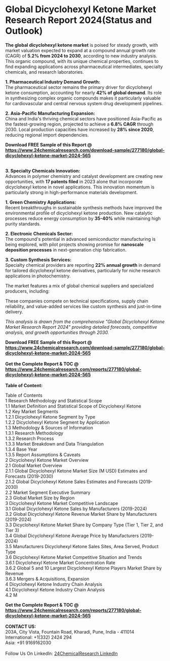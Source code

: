 <h1>Global Dicyclohexyl Ketone Market Research Report 2024(Status and Outlook)</h1><p><strong>The global dicyclohexyl ketone market</strong> is poised for steady growth, with market valuation expected to expand at a compound annual growth rate (CAGR) of <strong>5.2% from 2024 to 2030</strong>, according to new industry analysis. This organic compound, with its unique chemical properties, continues to find expanding applications across pharmaceutical intermediates, specialty chemicals, and research laboratories.</p><p><strong>1. Pharmaceutical Industry Demand Growth:</strong><br>
The pharmaceutical sector remains the primary driver for dicyclohexyl ketone consumption, accounting for nearly <strong>42% of global demand</strong>. Its role in synthesizing complex organic compounds makes it particularly valuable for cardiovascular and central nervous system drug development pipelines.</p><p><strong>2. Asia-Pacific Manufacturing Expansion:</strong><br>
China and India's thriving chemical sectors have positioned Asia-Pacific as the fastest-growing region, projected to achieve a <strong>6.8% CAGR</strong> through 2030. Local production capacities have increased by <strong>28% since 2020</strong>, reducing regional import dependencies.</p><div><b>Download FREE Sample of this Report @ 
            <a href="https://www.24chemicalresearch.com/download-sample/277180/global-dicyclohexyl-ketone-market-2024-565">
            https://www.24chemicalresearch.com/download-sample/277180/global-dicyclohexyl-ketone-market-2024-565</a></b></div><br><p><strong>3. Specialty Chemicals Innovation:</strong><br>
Advances in polymer chemistry and catalyst development are creating new opportunities, with <strong>17 patents filed</strong> in 2023 alone that incorporate dicyclohexyl ketone in novel applications. This innovation momentum is particularly strong in high-performance materials development.</p><p><strong>1. Green Chemistry Applications:</strong><br>
Recent breakthroughs in sustainable synthesis methods have improved the environmental profile of dicyclohexyl ketone production. New catalytic processes reduce energy consumption by <strong>35-40%</strong> while maintaining high purity standards.</p><p><strong>2. Electronic Chemicals Sector:</strong><br>
The compound's potential in advanced semiconductor manufacturing is being explored, with pilot projects showing promise for <strong>nanoscale deposition processes</strong> in next-generation chip fabrication.</p><p><strong>3. Custom Synthesis Services:</strong><br>
Specialty chemical providers are reporting <strong>22% annual growth</strong> in demand for tailored dicyclohexyl ketone derivatives, particularly for niche research applications in photochemistry.</p><p>The market features a mix of global chemical suppliers and specialized producers, including:</p><p>These companies compete on technical specifications, supply chain reliability, and value-added services like custom synthesis and just-in-time delivery.</p><p><em>This analysis is drawn from the comprehensive "Global Dicyclohexyl Ketone Market Research Report 2024" providing detailed forecasts, competitive analysis, and growth opportunities through 2030.</em></p><div><b>Download FREE Sample of this Report @ 
            <a href="https://www.24chemicalresearch.com/download-sample/277180/global-dicyclohexyl-ketone-market-2024-565">
            https://www.24chemicalresearch.com/download-sample/277180/global-dicyclohexyl-ketone-market-2024-565</a></b></div><br><div><b>Get the Complete Report & TOC @ 
            <a href="https://www.24chemicalresearch.com/reports/277180/global-dicyclohexyl-ketone-market-2024-565">
            https://www.24chemicalresearch.com/reports/277180/global-dicyclohexyl-ketone-market-2024-565</a></b></div><br>
            <b>Table of Content:</b><p>Table of Contents<br />
1 Research Methodology and Statistical Scope<br />
1.1 Market Definition and Statistical Scope of Dicyclohexyl Ketone<br />
1.2 Key Market Segments<br />
1.2.1 Dicyclohexyl Ketone Segment by Type<br />
1.2.2 Dicyclohexyl Ketone Segment by Application<br />
1.3 Methodology & Sources of Information<br />
1.3.1 Research Methodology<br />
1.3.2 Research Process<br />
1.3.3 Market Breakdown and Data Triangulation<br />
1.3.4 Base Year<br />
1.3.5 Report Assumptions & Caveats<br />
2 Dicyclohexyl Ketone Market Overview<br />
2.1 Global Market Overview<br />
2.1.1 Global Dicyclohexyl Ketone Market Size (M USD) Estimates and Forecasts (2019-2030)<br />
2.1.2 Global Dicyclohexyl Ketone Sales Estimates and Forecasts (2019-2030)<br />
2.2 Market Segment Executive Summary<br />
2.3 Global Market Size by Region<br />
3 Dicyclohexyl Ketone Market Competitive Landscape<br />
3.1 Global Dicyclohexyl Ketone Sales by Manufacturers (2019-2024)<br />
3.2 Global Dicyclohexyl Ketone Revenue Market Share by Manufacturers (2019-2024)<br />
3.3 Dicyclohexyl Ketone Market Share by Company Type (Tier 1, Tier 2, and Tier 3)<br />
3.4 Global Dicyclohexyl Ketone Average Price by Manufacturers (2019-2024)<br />
3.5 Manufacturers Dicyclohexyl Ketone Sales Sites, Area Served, Product Type<br />
3.6 Dicyclohexyl Ketone Market Competitive Situation and Trends<br />
3.6.1 Dicyclohexyl Ketone Market Concentration Rate<br />
3.6.2 Global 5 and 10 Largest Dicyclohexyl Ketone Players Market Share by Revenue<br />
3.6.3 Mergers & Acquisitions, Expansion<br />
4 Dicyclohexyl Ketone Industry Chain Analysis<br />
4.1 Dicyclohexyl Ketone Industry Chain Analysis<br />
4.2 M</p><div><b>Get the Complete Report & TOC @ 
            <a href="https://www.24chemicalresearch.com/reports/277180/global-dicyclohexyl-ketone-market-2024-565">
            https://www.24chemicalresearch.com/reports/277180/global-dicyclohexyl-ketone-market-2024-565</a></b></div><br><b>CONTACT US:</b><br>
            203A, City Vista, Fountain Road, Kharadi, Pune, India - 411014<br>
            International: +1(332) 2424 294<br>
            Asia: +91 9169162030 <br><br>
            Follow Us On LinkedIn: <a href="https://www.linkedin.com/company/24chemicalresearch/">24ChemicalResearch LinkedIn</a>